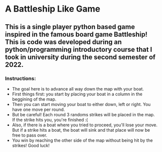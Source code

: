 # A Battleship Like Game

## This is a single player python based game inspired in the famous board game Battleship! This is code was developed during an python/programming introductory course that I took in university during the second semester of 2022.

### Instructions:
* The goal here is to advance all way down the map with your boat.
* First things first: you start by placing your boat in a column in the beggining of the map.
* Then you can start moving your boat to either down, left or right. You have one move per round.
* But be careful! Each round 3 randoms strikes will be placed in the map. If the strike hits you, you're finished :(
* Also, if there is a boat where you tried to proceed, you'll lose your move. But if a strike hits a boat, the boat will sink and that place will now be free to pass over.
* You win by reaching the other side of the map without being hit by the strikes! Good luck!
